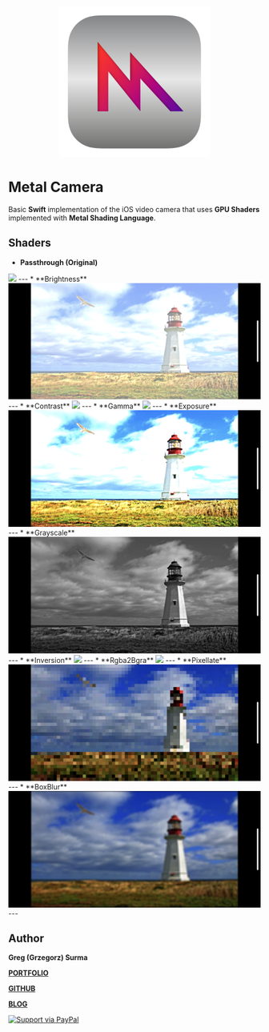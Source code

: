 <h3 align="center">
  <img src="assets/metal_camera_icon_web.png" width="300">
</h3>

# Metal Camera

Basic **Swift** implementation of the iOS video camera that uses **GPU Shaders** implemented with **Metal Shading Language**. 

## Shaders

* **Passthrough (Original)** 

<img src="assets/passthrough.PNG">
---
* **Brightness** 

<img src="assets/brightness.PNG">
---
* **Contrast** 

<img src="assets/contrast.PNG">
---
* **Gamma** 

<img src="assets/gamma.PNG">
---
* **Exposure** 

<img src="assets/exposure.PNG">
---
* **Grayscale** 

<img src="assets/grayscale.PNG">
---
* **Inversion** 

<img src="assets/inversion.PNG">
---
* **Rgba2Bgra** 

<img src="assets/rgba2bgra.PNG">
---
* **Pixellate** 

<img src="assets/pixellate.PNG">
---
* **BoxBlur** 

<img src="assets/boxBlur.PNG">
---

## Author

**Greg (Grzegorz) Surma**

[**PORTFOLIO**](https://gsurma.github.io)

[**GITHUB**](https://github.com/gsurma)

[**BLOG**](https://medium.com/@gsurma)

<a href="https://www.paypal.com/paypalme2/grzegorzsurma115">
  <img alt="Support via PayPal" src="https://cdn.rawgit.com/twolfson/paypal-github-button/1.0.0/dist/button.svg"/>
</a>

